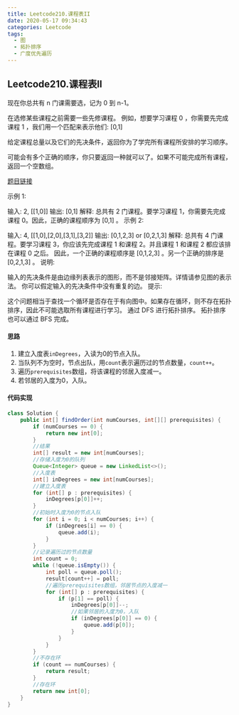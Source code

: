 ```yaml
---
title: Leetcode210.课程表II
date: 2020-05-17 09:34:43
categories: Leetcode
tags:
  - 图
  - 拓扑排序
  - 广度优先遍历
---
```


## Leetcode210.课程表II

现在你总共有 n 门课需要选，记为 0 到 n-1。

在选修某些课程之前需要一些先修课程。 例如，想要学习课程 0 ，你需要先完成课程 1 ，我们用一个匹配来表示他们: [0,1]

给定课程总量以及它们的先决条件，返回你为了学完所有课程所安排的学习顺序。

可能会有多个正确的顺序，你只要返回一种就可以了。如果不可能完成所有课程，返回一个空数组。

[题目链接](https://leetcode-cn.com/problems/course-schedule-ii/)

<!--more-->

示例 1:

输入: 2, [[1,0]] 
输出: [0,1]
解释: 总共有 2 门课程。要学习课程 1，你需要先完成课程 0。因此，正确的课程顺序为 [0,1] 。
示例 2:

输入: 4, [[1,0],[2,0],[3,1],[3,2]]
输出: [0,1,2,3] or [0,2,1,3]
解释: 总共有 4 门课程。要学习课程 3，你应该先完成课程 1 和课程 2。并且课程 1 和课程 2 都应该排在课程 0 之后。
     因此，一个正确的课程顺序是 [0,1,2,3] 。另一个正确的排序是 [0,2,1,3] 。
说明:

输入的先决条件是由边缘列表表示的图形，而不是邻接矩阵。详情请参见图的表示法。
你可以假定输入的先决条件中没有重复的边。
提示:

这个问题相当于查找一个循环是否存在于有向图中。如果存在循环，则不存在拓扑排序，因此不可能选取所有课程进行学习。
通过 DFS 进行拓扑排序。
拓扑排序也可以通过 BFS 完成。

#### 思路

1. 建立入度表`inDegrees`，入读为0的节点入队。
2. 当队列不为空时，节点出队，用`count`表示遍历过的节点数量，`count++`。
3. 遍历`prerequisites`数组，将该课程的邻居入度减一。
4. 若邻居的入度为0，入队。



#### 代码实现

```java
class Solution {
    public int[] findOrder(int numCourses, int[][] prerequisites) {
        if (numCourses == 0) {
            return new int[0];
        }
        //结果
        int[] result = new int[numCourses];
        //存储入度为0的队列
        Queue<Integer> queue = new LinkedList<>();
        //入度表
        int[] inDegrees = new int[numCourses];
        //建立入度表
        for (int[] p : prerequisites) {
            inDegrees[p[0]]++;
        }
        //初始时入度为0的节点入队
        for (int i = 0; i < numCourses; i++) {
            if (inDegrees[i] == 0) {
                queue.add(i);
            }
        }
        //记录遍历过的节点数量
        int count = 0;
        while (!queue.isEmpty()) {
            int poll = queue.poll();
            result[count++] = poll;
            //遍历prerequisites数组，邻居节点的入度减一
            for (int[] p : prerequisites) {
                if (p[1] == poll) {
                    inDegrees[p[0]]--;
                    //如果邻居的入度为0，入队
                    if (inDegrees[p[0]] == 0) {
                        queue.add(p[0]);
                    }
                }
            }
        }
        //不存在环
        if (count == numCourses) {
            return result;
        }
        //存在环
        return new int[0];
    }
}
```

